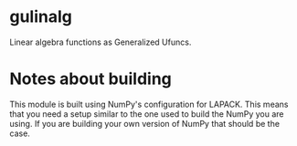 gulinalg
========

Linear algebra functions as Generalized Ufuncs.


Notes about building
====================

This module is built using NumPy's configuration for LAPACK. This means that
you need a setup similar to the one used to build the NumPy you are using. If
you are building your own version of NumPy that should be the case.



